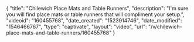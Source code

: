 {
    "title": "Chilewich Place Mats and Table Runners",
    "description": "I'm sure you will find place mats or table runners that will compliment your setup.",
    "videoid": "160455768",
    "date_created": "1523914746",
    "date_modified": "1546466767",
    "type": "captivate",
    "layout": "video",
    "url": "\/v\/chilewich-place-mats-and-table-runners\/160455768"
}
